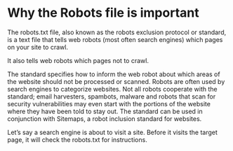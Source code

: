 # Why the Robots file is important

The robots.txt file, also known as the robots exclusion protocol or standard, is a text file that tells web robots (most often search engines) which pages on your site to crawl.


It also tells web robots which pages not to crawl.

The standard specifies how to inform the web robot about which areas of the website should not be processed or scanned. 
Robots are often used by search engines to categorize websites. Not all robots cooperate with the standard; email harvesters, spambots, malware and robots that scan for security vulnerabilities may even start with the portions of the website where they have been told to stay out. The standard can be used in conjunction with Sitemaps, a robot inclusion standard for websites. 


Let’s say a search engine is about to visit a site. Before it visits the target page, it will check the robots.txt for instructions.
